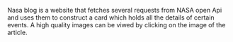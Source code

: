 Nasa blog is a website that fetches several requests from NASA open Api and uses them to construct a card which holds all the details of certain events. A high quality images can be viwed by clicking on the image of the article.
